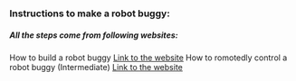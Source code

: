 ### Instructions to make a robot buggy:
##### All the steps come from following websites:
How to build a robot buggy [Link to the website](https://projects.raspberrypi.org/en/projects/build-a-buggy)
How to romotedly control a robot buggy (Intermediate) [Link to the website](https://projects.raspberrypi.org/en/projects/remote-control-buggy)
